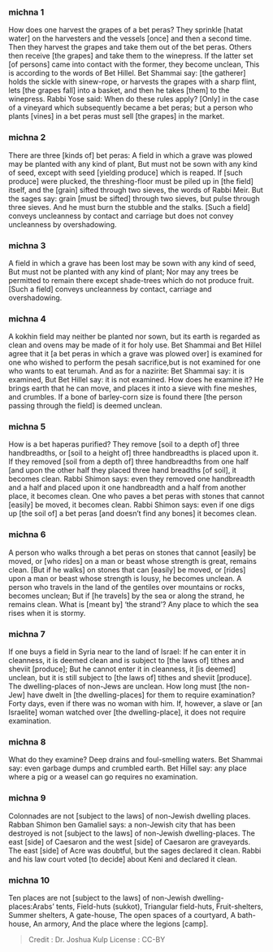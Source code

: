 
### michna 1
How does one harvest the grapes of a bet peras? They sprinkle [hatat water] on the harvesters and the vessels [once] and then a second time. Then they harvest the grapes and take them out of the bet peras. Others then receive [the grapes] and take them to the winepress. If the latter set [of persons] came into contact with the former, they become unclean, This is according to the words of Bet Hillel. Bet Shammai say: [the gatherer] holds the sickle with sinew-rope, or harvests the grapes with a sharp flint, lets [the grapes fall] into a basket, and then he takes [them] to the winepress. Rabbi Yose said: When do these rules apply? [Only] in the case of a vineyard which subsequently became a bet peras; but a person who plants [vines] in a bet peras must sell [the grapes] in the market.

### michna 2
There are three [kinds of] bet peras: A field in which a grave was plowed may be planted with any kind of plant, But must not be sown with any kind of seed, except with seed [yielding produce] which is reaped. If [such produce] were plucked, the threshing-floor must be piled up in [the field] itself, and the [grain] sifted through two sieves, the words of Rabbi Meir. But the sages say: grain [must be sifted] through two sieves, but pulse through three sieves. And he must burn the stubble and the stalks. [Such a field] conveys uncleanness by contact and carriage but does not convey uncleanness by overshadowing.

### michna 3
A field in which a grave has been lost may be sown with any kind of seed, But must not be planted with any kind of plant; Nor may any trees be permitted to remain there except shade-trees which do not produce fruit. [Such a field] conveys uncleanness by contact, carriage and overshadowing.

### michna 4
A kokhin field may neither be planted nor sown, but its earth is regarded as clean and ovens may be made of it for holy use. Bet Shammai and Bet Hillel agree that it [a bet peras in which a grave was plowed over] is examined  for one who wished to perform the pesah sacrifice,but is not examined for one who wants to eat terumah. And as for a nazirite: Bet Shammai say: it is examined, But Bet Hillel say: it is not examined. How does he examine it? He brings earth that he can move, and places it into a sieve with fine meshes, and crumbles. If a bone of barley-corn size is found there [the person passing through the field] is deemed unclean.

### michna 5
How is a bet haperas purified? They remove [soil to a depth of] three handbreadths, or [soil to a height of] three handbreadths is placed upon it. If they removed [soil from a depth of] three handbreadths from one half [and upon the other half they placed three hand breadths [of soil], it becomes clean. Rabbi Shimon says: even they removed one handbreadth and a half and placed upon it one handbreadth and a half from another place, it becomes clean. One who paves a bet peras with stones that cannot [easily] be moved, it becomes clean. Rabbi Shimon says: even if one digs up [the soil of] a bet peras [and doesn’t find any bones] it becomes clean.

### michna 6
A person who walks through a bet peras on stones that cannot [easily] be moved, or [who rides] on a man or beast whose strength is great, remains clean. [But if he walks] on stones that can [easily] be moved, or [rides] upon a man or beast whose strength is lousy, he becomes unclean. A person who travels in the land of the gentiles over mountains or rocks, becomes unclean; But if [he travels] by the sea or along the strand, he remains clean. What is [meant by] ‘the strand’? Any place to which the sea rises when it is stormy.

### michna 7
If one buys a field in Syria near to the land of Israel: If he can enter it in cleanness, it is deemed clean and is subject to [the laws of] tithes and sheviit [produce]; But he cannot enter it in cleanness, it [is deemed] unclean, but it is still subject to [the laws of] tithes and sheviit [produce]. The dwelling-places of non-Jews are unclean. How long must [the non-Jew] have dwelt in [the dwelling-places] for them to require examination? Forty days, even if there was no woman with him. If, however, a slave or [an Israelite] woman watched over [the dwelling-place], it does not require examination.

### michna 8
What do they examine? Deep drains and foul-smelling waters. Bet Shammai say: even garbage dumps and crumbled earth. Bet Hillel say: any place where a pig or a weasel can go requires no examination.

### michna 9
Colonnades  are not [subject to the laws] of non-Jewish dwelling places. Rabban Shimon ben Gamaliel says: a non-Jewish city that has been destroyed is not [subject to the laws] of non-Jewish dwelling-places. The east [side] of Caesaron and the west [side] of Caesaron are graveyards. The east [side] of Acre was doubtful, but the sages declared it clean. Rabbi and his law court voted [to decide] about Keni and declared it clean.

### michna 10
Ten places are not [subject to the laws] of non-Jewish dwelling-places:Arabs’ tents, Field-huts (sukkot), Triangular field-huts, Fruit-shelters, Summer shelters, A gate-house, The open spaces of a courtyard, A bath-house, An armory, And the place where the legions [camp].

>Credit : Dr. Joshua Kulp
>License : CC-BY